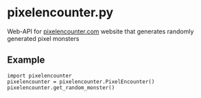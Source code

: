 # pixelencounter.py
Web-API for [pixelencounter.com](https://pixelencounter.com) website that generates randomly generated pixel monsters

## Example
```python3
import pixelencounter
pixelencounter = pixelencounter.PixelEncounter()
pixelencounter.get_random_monster()
```
